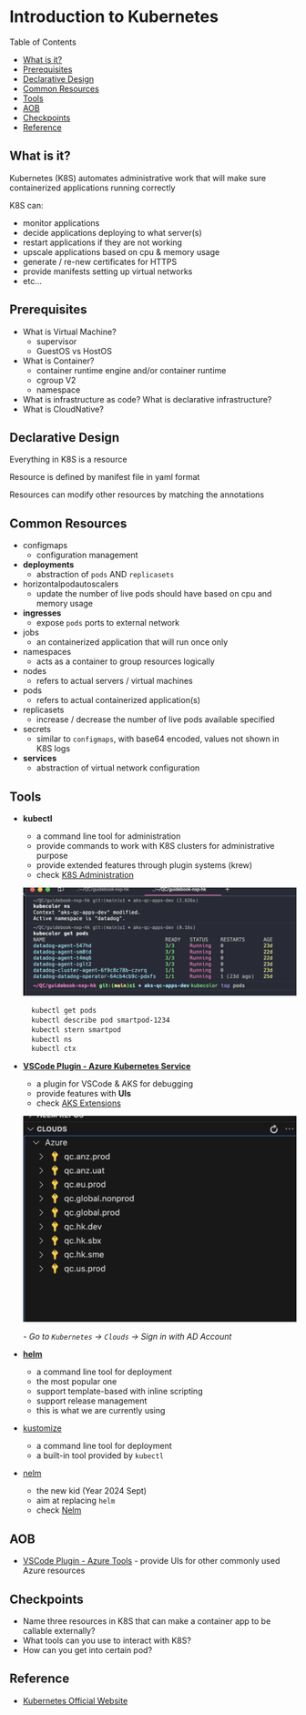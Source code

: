 # Introduction to Kubernetes <!-- omit in toc -->

Table of Contents

- [What is it?](#what-is-it)
- [Prerequisites](#prerequisites)
- [Declarative Design](#declarative-design)
- [Common Resources](#common-resources)
- [Tools](#tools)
- [AOB](#aob)
- [Checkpoints](#checkpoints)
- [Reference](#reference)

## What is it?

Kubernetes (K8S) automates administrative work that will make sure containerized applications running correctly

K8S can:

- monitor applications
- decide applications deploying to what server(s)
- restart applications if they are not working
- upscale applications based on cpu &  memory usage
- generate / re-new certificates for HTTPS
- provide manifests setting up virtual networks
- etc...

## Prerequisites

- What is Virtual Machine?
  - supervisor
  - GuestOS vs HostOS
- What is Container?
  - container runtime engine and/or container runtime
  - cgroup V2
  - namespace
- What is infrastructure as code? What is declarative infrastructure?
- What is CloudNative?

## Declarative Design

Everything in K8S is a resource

Resource is defined by manifest file in yaml format

Resources can modify other resources by matching the annotations

## Common Resources

- configmaps
  - configuration management
- **deployments**
  - abstraction of `pods` AND `replicasets`
- horizontalpodautoscalers
  - update the number of live pods should have based on cpu and memory usage
- **ingresses**
  - expose `pods` ports to external network
- jobs
  - an containerized application that will run once only
- namespaces
  - acts as a container to group resources logically
- nodes
  - refers to actual servers / virtual machines
- pods
  - refers to actual containerized application(s)
- replicasets
  - increase / decrease the number of live pods available specified
- secrets
  - similar to `configmaps`, with base64 encoded, values not shown in K8S logs
- **services**
  - abstraction of virtual network configuration

## Tools

- **kubectl**
  - a command line tool for administration
  - provide commands to work with K8S clusters for administrative purpose
  - provide extended features through plugin systems (krew)
  - check [K8S Administration](../how-we-operate/kubernetes-admin.md#kubernetes-administration)

  ![kubecolor](./kubecolor.png)

  ```bash
    kubectl get pods
    kubectl describe pod smartpod-1234
    kubectl stern smartpod
    kubectl ns
    kubectl ctx
  ```

- **[VSCode Plugin - Azure Kubernetes Service](https://marketplace.visualstudio.com/items?itemName=ms-kubernetes-tools.vscode-aks-tools)**
  - a plugin for VSCode & AKS for debugging
  - provide features with **UIs**
  - check [AKS Extensions](https://code.visualstudio.com/docs/azure/aksextensions)

  ![AKS UIs](vscode-aks.png)

  *- Go to `Kubernetes` -> `Clouds` -> Sign in with AD Account*

- **[helm](https://helm.sh)**
  - a command line tool for deployment
  - the most popular one
  - support template-based with inline scripting
  - support release management
  - this is what we are currently using

- [kustomize](https://kustomize.io)
  - a command line tool for deployment
  - a built-in tool provided by `kubectl`

- [nelm](https://github.com/werf/nelm)
  - the new kid (Year 2024 Sept)
  - aim at replacing `helm`
  - check [Nelm](https://itnext.io/finally-a-viable-helm-replacement-388d538f9e1f)

## AOB

- [VSCode Plugin - Azure Tools](https://marketplace.visualstudio.com/items?itemName=ms-vscode.vscode-node-azure-pack) - provide UIs for other commonly used Azure resources

## Checkpoints

- Name three resources in K8S that can make a container app to be callable externally?
- What tools can you use to interact with K8S?
- How can you get into certain pod?

## Reference

- [Kubernetes Official Website](https://kubernetes.io)
